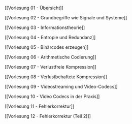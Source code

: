 [[Vorlesung 01 - Übersicht]]

[[Vorlesung 02 - Grundbegriffe wie Signale und Systeme]]

[[Vorlesung 03 - Informationstheorie]]

[[Vorlesung 04 - Entropie und Redundanz]]

[[Vorlesung 05 - Binärcodes erzeugen]]

[[Vorlesung 06 - Arithmetische Codierung]]

[[Vorlesung 07 - Verlustfreie Kompression]]

[[Vorlesung 08 - Verlustbehaftete Kompression]]

[[Vorlesung 09 - Videostreaming und Video-Codecs]]

[[Vorlesung 10 - Video Codecs in der Praxis]]

[[Vorlesung 11 - Fehlerkorrektur]]

[[Vorlesung 12 - Fehlerkorrektur (Teil 2)]]
